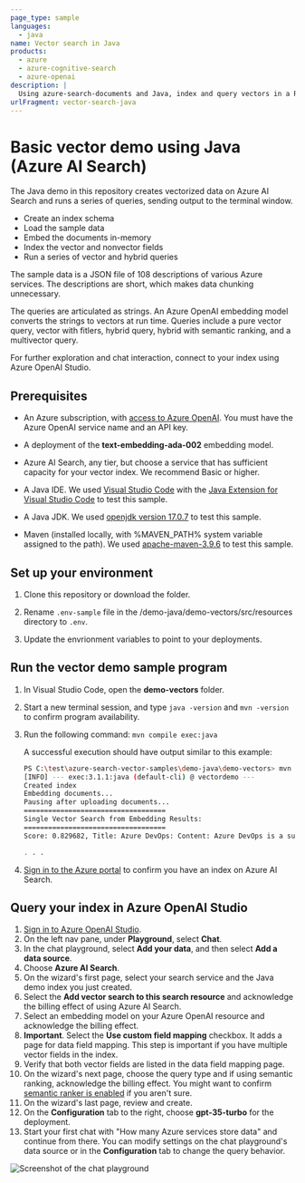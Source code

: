 ```yaml
---
page_type: sample
languages:
  - java
name: Vector search in Java
products:
  - azure
  - azure-cognitive-search
  - azure-openai
description: |
  Using azure-search-documents and Java, index and query vectors in a RAG pattern or a traditional search solution.
urlFragment: vector-search-java
---
```


# Basic vector demo using Java (Azure AI Search)  

The Java demo in this repository creates vectorized data on Azure AI Search and runs a series of queries, sending output to the terminal window.

+ Create an index schema
+ Load the sample data
+ Embed the documents in-memory
+ Index the vector and nonvector fields
+ Run a series of vector and hybrid queries

The sample data is a JSON file of 108 descriptions of various Azure services. The descriptions are short, which makes data chunking unnecessary.

The queries are articulated as strings. An Azure OpenAI embedding model converts the strings to vectors at run time. Queries include a pure vector query, vector with fitlers, hybrid query, hybrid with semantic ranking, and a multivector query.

For further exploration and chat interaction, connect to your index using Azure OpenAI Studio.

## Prerequisites

+ An Azure subscription, with [access to Azure OpenAI](https://aka.ms/oai/access). You must have the Azure OpenAI service name and an API key.

+ A deployment of the **text-embedding-ada-002** embedding model.

+ Azure AI Search, any tier, but choose a service that has sufficient capacity for your vector index. We recommend Basic or higher.

+ A Java IDE. We used [Visual Studio Code](https://code.visualstudio.com/download) with the [Java Extension for Visual Studio Code](https://marketplace.visualstudio.com/items?itemName=vscjava.vscode-java-pack) to test this sample.

+ A Java JDK. We used [openjdk version 17.0.7](https://learn.microsoft.com/java/openjdk/download) to test this sample.

+ Maven (installed locally, with %MAVEN_PATH% system variable assigned to the path). We used [apache-maven-3.9.6](https://maven.apache.org/download.cgi) to test this sample.

## Set up your environment

1. Clone this repository or download the folder.

1. Rename `.env-sample` file in the /demo-java/demo-vectors/src/resources directory to `.env`.

1. Update the envrionment variables to point to your deployments.

## Run the vector demo sample program

1. In Visual Studio Code, open the **demo-vectors** folder.

1. Start a new terminal session, and type `java -version` and `mvn -version` to confirm program availability.

1. Run the following command: `mvn compile exec:java`

   A successful execution should have output similar to this example:

    ```bash
    PS C:\test\azure-search-vector-samples\demo-java\demo-vectors> mvn compile exec:java
    [INFO] --- exec:3.1.1:java (default-cli) @ vectordemo ---
    Created index
    Embedding documents...
    Pausing after uploading documents...
    ===================================
    Single Vector Search from Embedding Results:
    ===================================
    Score: 0.829682, Title: Azure DevOps: Content: Azure DevOps is a suite of services that help you plan, build, and deploy applications. It includes Azure Boards for work item tracking, Azure Repos for source code management, Azure Pipelines for continuous integration and continuous deployment, Azure Test Plans for manual and automated testing, and Azure Artifacts for package management. DevOps supports a wide range of programming languages, frameworks, and platforms, making it easy to integrate with your existing development tools and processes. It also integrates with other Azure services, such as Azure App Service and Azure Functions.
    
    . . .
    ```

1. [Sign in to the Azure portal](https://portal.azure.com) to confirm you have an index on Azure AI Search.

## Query your index in Azure OpenAI Studio

1. [Sign in to Azure OpenAI Studio](https://oai.azure.com/portal/).
1. On the left nav pane, under **Playground**, select **Chat**.
1. In the chat playground, select **Add your data**, and then select **Add a data source**.
1. Choose **Azure AI Search**.
1. On the wizard's first page, select your search service and the Java demo index you just created.
1. Select the **Add vector search to this search resource** and acknowledge the billing effect of using Azure AI Search.
1. Select an embedding model on your Azure OpenAI resource and acknowledge the billing effect.
1. **Important**. Select the **Use custom field mapping** checkbox. It adds a page for data field mapping. This step is important if you have multiple vector fields in the index.
1. Verify that both vector fields are listed in the data field mapping page.
1. On the wizard's next page, choose the query type and if using semantic ranking, acknowledge the billing effect. You might want to confirm [semantic ranker is enabled](https://learn.microsoft.com/azure/search/semantic-how-to-enable-disable) if you aren't sure.
1. On the wizard's last page, review and create.
1. On the **Configuration** tab to the right, choose **gpt-35-turbo** for the deployment.
1. Start your first chat with "How many Azure services store data" and continue from there. You can modify settings on the chat playground's data source or in the **Configuration** tab to change the query behavior.

![Screenshot of the chat playground](https://github.com/Azure/azure-search-vector-samples/blob/main/demo-java/media/playground-chat-azure-services.png?raw=true)
